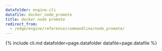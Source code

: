 ```yaml
---
datafolder: engine-cli
datafile: docker_node_promote
title: docker node promote
redirect_from:
  - /edge/engine/reference/commandline/node_promote/
---
```

<!--
Sorry, but the contents of this page are automatically generated from
Docker's source code. If you want to suggest a change to the text that appears
here, you'll need to find the string by searching this repo:

https://github.com/docker/cli
-->
{% include cli.md datafolder=page.datafolder datafile=page.datafile %}
